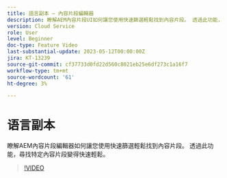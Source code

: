 ```yaml
---
title: 語言副本 — 內容片段編輯器
description: 瞭解AEM內容片段UI如何讓您使用快速篩選輕鬆找到內容片段。 透過此功能，尋找特定內容片段變得快速輕鬆。
version: Cloud Service
role: User
level: Beginner
doc-type: Feature Video
last-substantial-update: 2023-05-12T00:00:00Z
jira: KT-13239
source-git-commit: cf37733d0fd22d560c8021eb25e6df273c1a16f7
workflow-type: tm+mt
source-wordcount: '61'
ht-degree: 3%

---
```



# 语言副本

瞭解AEM內容片段編輯器如何讓您使用快速篩選輕鬆找到內容片段。 透過此功能，尋找特定內容片段變得快速輕鬆。

>[!VIDEO](https://video.tv.adobe.com/v/3419311/?learn=on)
